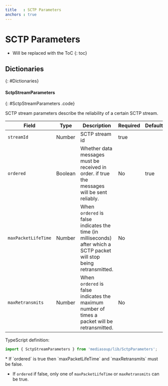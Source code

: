 ```yaml
---
title   : SCTP Parameters
anchors : true
---
```



# SCTP Parameters

* Will be replaced with the ToC
{: toc}


## Dictionaries
{: #Dictionaries}

<section markdown="1">

#### SctpStreamParameters
{: #SctpStreamParameters .code}

SCTP stream parameters describe the reliability of a certain SCTP stream.

<div markdown="1" class="table-wrapper L3">

Field              | Type    | Description   | Required | Default
------------------ | ------- | ------------- | -------- | ---------
`streamId`         | Number  | SCTP stream id | true    |
`ordered`          | Boolean | Whether data messages must be received in order. if true the messages will be sent reliably. | No | true
`maxPacketLifeTime`| Number | When `ordered` is false indicates the time (in milliseconds) after which a SCTP packet will stop being retransmitted. | No |
`maxRetransmits`| Number | When `ordered` is false indicates the maximum number of times a packet will be retransmitted. | No |

</div>

<div markdown="1" class="note typescript">
TypeScript definition:

```js
import { SctpStreamParameters } from 'mediasoup/lib/SctpParameters';
```
</div>

<div markdown="1" class="note">
* If `ordered` is true then `maxPacketLifeTime` and `maxRetransmits` must be false.

* If `ordered` if false, only one of `maxPacketLifeTime` or `maxRetransmits` can be  true.
</div>

</section>
